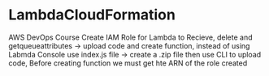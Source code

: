 # LambdaCloudFormation
AWS DevOps Course
Create IAM Role for Lambda to Recieve, delete and getqueueattributes -> upload code and create function, instead of using Labmda Console
use index.js file -> create a .zip file then use CLI to upload code, Before creating function we must get hte ARN of the role created
